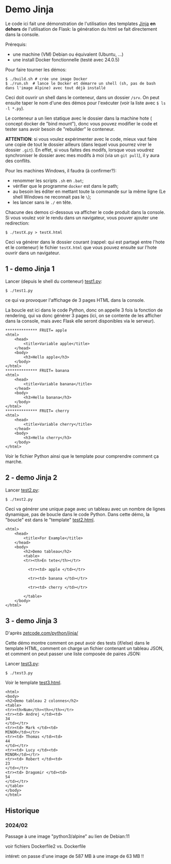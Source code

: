 # Demo Jinja

Le code ici fait une démonstration de l'utilisation des templates [Jinja](https://jinja.palletsprojects.com/) **en dehors** de l'utilisation de Flask:
la génération du html se fait directement dans la console.

Prérequis:
* une machine (VM) Debian ou équivalent (Ubuntu, ...)
* une install Docker fonctionnelle (testé avec 24.0.5)

Pour faire tourner les démos:
```
$ ./build.sh # crée une image Docker
$ ./run.sh  # lance le Docker et démarre un shell (sh, pas de bash dans l'image Alpine) avec tout déjà installé
```

Ceci doit ouvrir un shell dans le conteneur, dans un dossier `/srv`.
On peut ensuite taper le nom d'une des démos pour l'exécuter (voir la liste avec `$ ls -l *.py`).

Le conteneur a un lien statique avec le dossier dans la machine hote ( concept docker de "bind mount"), donc vous pouvez modifier le code et tester sans avoir besoin de "rebuilder" le conteneur.

**ATTENTION**: si vous voulez expérimenter avec le code, mieux vaut faire une copie de tout le dossier ailleurs
(dans lequel vous pourrez virer le dossier `.git`).
En effet, si vous faites des modifs, lorsque vous voudrez synchroniser le dossier avec mes modifs à moi (via un `git pull`),
il y aura des conflits.


Pour les machines Windows, il faudra (à confirmer?):
* renommer les scripts `.sh` en `.bat`;
* vérifier que le programme `docker` est dans le path;
* au besoin les éditer en mettant toute la commande sur la même ligne (Le shell Windows ne reconnait pas le `\`);
* les lancer sans le `./` en tête.

Chacune des demos ci-dessous va afficher le code produit dans la console.
Si vous voulez voir le rendu dans un navigateur, vous pouver ajouter une redirection:
```
$ ./testX.py > testX.html
```
Ceci va générer dans le dossier courant
(rappel: qui est partagé entre l'hote et le conteneur)
le fichier `testX.html` que vous pouvez ensuite sur l'hote ouvrir dans un navigateur.


## 1 - demo Jinja 1

Lancer (depuis le shell du conteneur) [test1.py](test1.py):
```
$ ./test1.py
```
ce qui va provoquer l'affichage de 3 pages HTML dans la console.

La boucle est ici dans le code Python, donc on appelle 3 fois la fonction de rendering, qui va donc générer 3 pages
(ici, on se contente de les afficher dans la console, mais avec Flask elle seront disponibles via le serveur).
```
************** FRUIT= apple
<html>
    <head>
        <title>Variable apple</title>
    </head>
    <body>
        <h3>Hello apple</h3>
    </body>
</html>
************** FRUIT= banana
<html>
    <head>
        <title>Variable banana</title>
    </head>
    <body>
        <h3>Hello banana</h3>
    </body>
</html>
************** FRUIT= cherry
<html>
    <head>
        <title>Variable cherry</title>
    </head>
    <body>
        <h3>Hello cherry</h3>
    </body>
</html>
```
Voir le fichier Python ainsi que le template pour comprendre comment ça marche.

## 2 - demo Jinja 2

Lancer [test2.py](test2.py):
```
$ ./test2.py
```

Ceci va générer une unique page avec un tableau avec un nombre de lignes dynamique, pas de boucle dans le code Python.
Dans cette démo, la "boucle" est dans le "template" [test2.html](templates/test2.html).
```
<html>
    <head>
        <title>For Example</title>
    </head>
    <body>
        <h2>Demo tableau</h2>
        <table>
        <tr><th>En tete</th></tr>
        
          <tr><td> apple </td></tr>  
        
          <tr><td> banana </td></tr>  
        
          <tr><td> cherry </td></tr>  
        
        </table>
    </body>
</html>
```

## 3 - demo Jinja 3

D'après [zetcode.com/python/jinja/](https://zetcode.com/python/jinja/)

Cette démo montre comment on peut avoir des tests (if/else) dans le template HTML,
comment on charge un fichier contenant un tableau JSON, 
et comment on peut passer une liste composée de paires JSON:

Lancer [test3.py](demo_jinja/test3.py):
```
$ ./test3.py
```
Voir le template [test3.html](templates/test3.html).
```
<html>
<body>
<h2>Demo tableau 2 colonnes</h2>
<table>
<tr><th>Num</th><th></th></tr>
<tr><td> Andrej </td><td>
34
</td></tr>
<tr><td> Mark </td><td>
MINOR</td></tr>
<tr><td> Thomas </td><td>
44
</td></tr>
<tr><td> Lucy </td><td>
MINOR</td></tr>
<tr><td> Robert </td><td>
23
</td></tr>
<tr><td> Dragomir </td><td>
54
</td></tr>
</table>
</body>
</html>
```



## Historique

### 2024/02
Passage à une image "python3/alpine" au lien de Debian:11

voir fichiers Dockerfile2 vs. Dockerfile

intéret: on passe d'une image de 587 MB à une image de 63 MB !!


